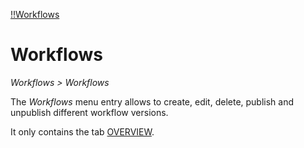 [!!Workflows](ActindoWorkFlow)

# Workflows

*Workflows > Workflows*

The *Workflows* menu entry allows to create, edit, delete, publish and unpublish different workflow versions.

It only contains the tab [OVERVIEW](02a_Workflows.md).
